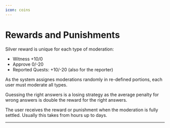 ```yaml
---
icon: coins
---
```


# Rewards and Punishments


Silver reward is unique for each type of moderation:

* Witness +10/0 
* Approve 0/-20  
* Reported Quests: +10/-20  (also for the reporter)

As the system assignes moderations randomly in re-defined portions, each user must moderate all types. 

Guessing the right answers is a losing strategy as the average penalty for wrong answers is double the reward for the right answers. 

The user receives the reward or punishment when the moderation is
fully settled. Usually this takes from hours up to days. 

* * *